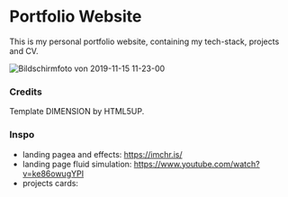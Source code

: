 # Portfolio Website

This is my personal portfolio website, containing my tech-stack, projects and CV.

![Bildschirmfoto von 2019-11-15 11-23-00](https://user-images.githubusercontent.com/44790691/68936230-64757a00-079a-11ea-86db-7b364f6b8aaa.png)

### Credits

Template DIMENSION by HTML5UP.

### Inspo
- landing pagea and effects: https://imchr.is/
- landing page fluid simulation: https://www.youtube.com/watch?v=ke86owugYPI
- projects cards: 
